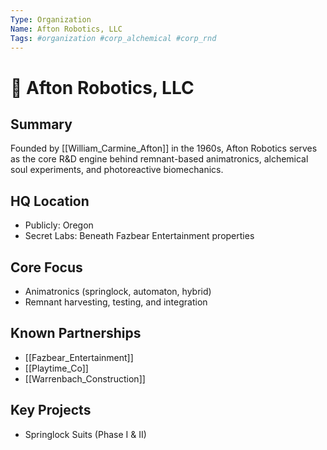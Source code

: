 ```yaml
---
Type: Organization
Name: Afton Robotics, LLC
Tags: #organization #corp_alchemical #corp_rnd
---
```

# 🧪 Afton Robotics, LLC

## Summary
Founded by [[William_Carmine_Afton]] in the 1960s, Afton Robotics serves as the core R&D engine behind remnant-based animatronics, alchemical soul experiments, and photoreactive biomechanics.

## HQ Location
- Publicly: Oregon  
- Secret Labs: Beneath Fazbear Entertainment properties  

## Core Focus
- Animatronics (springlock, automaton, hybrid)
- Remnant harvesting, testing, and integration

## Known Partnerships
- [[Fazbear_Entertainment]]
- [[Playtime_Co]]
- [[Warrenbach_Construction]]

## Key Projects
- Springlock Suits (Phase I & II)

